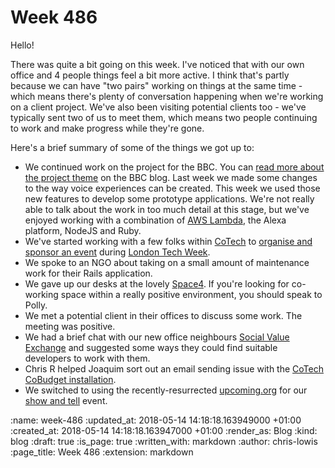 Week 486
========

Hello!

There was quite a bit going on this week. I've noticed that with our own office and 4 people things feel a bit more active. I think that's partly because we can have "two pairs" working on things at the same time - which means there's plenty of conversation happening when we're working on a client project. We've also been visiting potential clients too - we've typically sent two of us to meet them, which means two people continuing to work and make progress while they're gone.

Here's a brief summary of some of the things we got up to:

- We continued work on the project for the BBC. You can [read more about the project theme](https://www.bbc.co.uk/rd/projects/talking-with-machines) on the BBC blog. Last week we made some changes to the way voice experiences can be created. This week we used those new features to develop some prototype applications. We're not really able to talk about the work in too much detail at this stage, but we've enjoyed working with a combination of [AWS Lambda](https://aws.amazon.com/lambda/features/), the Alexa platform, NodeJS and Ruby.
- We've started working with a few folks within [CoTech](https://www.coops.tech/) to [organise and sponsor an event](https://community.coops.tech/t/cotech-at-london-tech-week/613/11) during [London Tech Week](https://londontechweek.com/).
- We spoke to an NGO about taking on a small amount of maintenance work for their Rails application.
- We gave up our desks at the lovely [Space4](http://space4.tech/). If you're looking for co-working space within a really positive environment, you should speak to Polly.
- We met a potential client in their offices to discuss some work. The meeting was positive.
- We had a brief chat with our new office neighbours [Social Value Exchange](https://socialvalueexchange.org/) and suggested some ways they could find suitable developers to work with them.
- Chris R helped Joaquim sort out an email sending issue with the [CoTech CoBudget installation](https://fund.coops.tech/).
- We switched to using the recently-resurrected [upcoming.org](https://upcoming.org) for our [show and tell](https://upcoming.org/event/gfr-show-and-tell-44-0o3s38h967) event.


<!-- add content here -->

:name: week-486
:updated_at: 2018-05-14 14:18:18.163949000 +01:00
:created_at: 2018-05-14 14:18:18.163947000 +01:00
:render_as: Blog
:kind: blog
:draft: true
:is_page: true
:written_with: markdown
:author: chris-lowis
:page_title: Week 486
:extension: markdown
